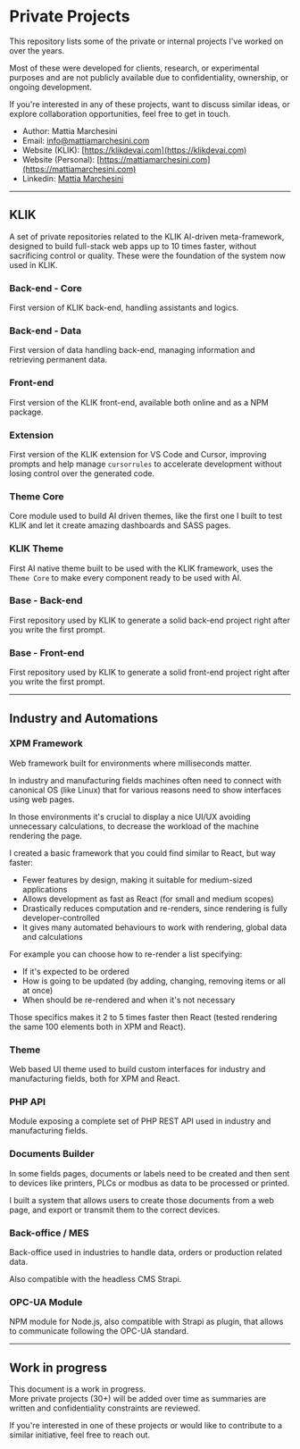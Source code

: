 # Private Projects

This repository lists some of the private or internal projects I've worked on over the years.

Most of these were developed for clients, research, or experimental purposes and are not publicly available due to confidentiality, ownership, or ongoing development.

If you're interested in any of these projects, want to discuss similar ideas, or explore collaboration opportunities, feel free to get in touch.

- Author: Mattia Marchesini
- Email: [info@mattiamarchesini.com](mailto:info@mattiamarchesini.com)
- Website (KLIK): [https://klikdevai.com](https://klikdevai.com)
- Website (Personal): [https://mattiamarchesini.com](https://mattiamarchesini.com)
- Linkedin: [Mattia Marchesini](https://www.linkedin.com/in/mattia-marchesini-030044b1/)

---

## KLIK

A set of private repositories related to the KLIK AI-driven meta-framework, designed to build full-stack web apps up to 10 times faster, without sacrificing control or quality.
These were the foundation of the system now used in KLIK.

### Back-end - Core

First version of KLIK back-end, handling assistants and logics.

### Back-end - Data

First version of data handling back-end, managing information and retrieving permanent data.

### Front-end

First version of the KLIK front-end, available both online and as a NPM package.

### Extension

First version of the KLIK extension for VS Code and Cursor, improving prompts and help manage `cursorrules` to accelerate development without losing control over the generated code.

### Theme Core

Core module used to build AI driven themes, like the first one I built to test KLIK and let it create amazing dashboards and SASS pages.

### KLIK Theme

First AI native theme built to be used with the KLIK framework, uses the `Theme Core` to make every component ready to be used with AI.

### Base - Back-end

First repository used by KLIK to generate a solid back-end project right after you write the first prompt.

### Base - Front-end

First repository used by KLIK to generate a solid front-end project right after you write the first prompt.

---

## Industry and Automations

### XPM Framework

Web framework built for environments where milliseconds matter.

In industry and manufacturing fields machines often need to connect with canonical OS (like Linux) that for various reasons need to show interfaces using web pages.

In those environments it's crucial to display a nice UI/UX avoiding unnecessary calculations, to decrease the workload of the machine rendering the page.

I created a basic framework that you could find similar to React, but way faster:

- Fewer features by design, making it suitable for medium-sized applications
- Allows development as fast as React (for small and medium scopes)
- Drastically reduces computation and re-renders, since rendering is fully developer-controlled
- It gives many automated behaviours to work with rendering, global data and calculations

For example you can choose how to re-render a list specifying:

- If it's expected to be ordered
- How is going to be updated (by adding, changing, removing items or all at once)
- When should be re-rendered and when it's not necessary

Those specifics makes it 2 to 5 times faster then React (tested rendering the same 100 elements both in XPM and React).

### Theme

Web based UI theme used to build custom interfaces for industry and manufacturing fields, both for XPM and React.

### PHP API

Module exposing a complete set of PHP REST API used in industry and manufacturing fields.

### Documents Builder

In some fields pages, documents or labels need to be created and then sent to devices like printers, PLCs or modbus as data to be processed or printed.

I built a system that allows users to create those documents from a web page, and export or transmit them to the correct devices.

### Back-office / MES

Back-office used in industries to handle data, orders or production related data.

Also compatible with the headless CMS Strapi.

### OPC-UA Module

NPM module for Node.js, also compatible with Strapi as plugin, that allows to communicate following the OPC-UA standard.

---

## Work in progress

This document is a work in progress.  
More private projects (30+) will be added over time as summaries are written and confidentiality constraints are reviewed.

If you're interested in one of these projects or would like to contribute to a similar initiative, feel free to reach out.